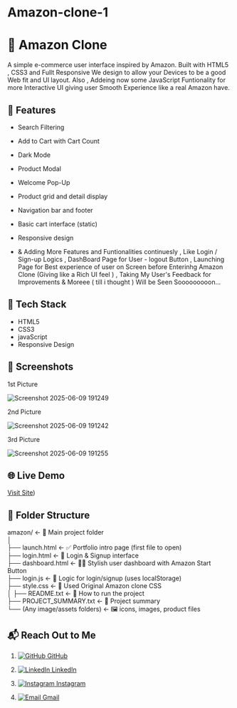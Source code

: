 # Amazon-clone-1
# 🛒 Amazon Clone

A simple e-commerce user interface inspired by Amazon. Built with HTML5 , CSS3 and Fullt Responsive We design to allow your Devices to be a good Web fit and UI layout.
Also , Addeing now  some JavaScript Funtionality for more Interactive UI giving user Smooth Experience like a real Amazon have.

## 🚀 Features
- Search Filtering
- Add to Cart with Cart Count
- Dark Mode
- Product Modal
- Welcome Pop-Up
- Product grid and detail display
- Navigation bar and footer
- Basic cart interface (static)
- Responsive design

- & Adding More Features and Funtionalities continuesly , Like Login / Sign-up Logics , DashBoard Page for User - logout Button , Launching Page for Best experience of user on Screen before Enterinhg Amazon Clone (Giving like a Rich UI feel ) , Taking My User's Feedback for Improvements & Moreee ( till i thought )  Will be Seen Sooooooooon...

## 🧰 Tech Stack
- HTML5
- CSS3
- javaScript
- Responsive Design



## 📸 Screenshots


1st Picture 


![Screenshot 2025-06-09 191249](https://github.com/user-attachments/assets/838d8af9-bf7d-4890-8fe3-1d93c03156fd)

2nd Picture


![Screenshot 2025-06-09 191242](https://github.com/user-attachments/assets/c3cc68c5-26c2-4792-90f5-a90200aca20e)

3rd Picture 


![Screenshot 2025-06-09 191255](https://github.com/user-attachments/assets/a02b3875-7dbf-494a-821b-15707dc43fd8)





## 🌐 Live Demo
[Visit Site](https://amazon-clone-1-black-six.vercel.app))


## 📁 Folder Structure

amazon/                  ← 🌟 Main project folder   <br>
│                                                     <br>
├── launch.html                   ← ✅ Portfolio intro page (first file to open)   <br>
├── login.html                   ← 🔐 Login & Signup interface   <br>
├── dashboard.html               ← 🧑‍💼 Stylish user dashboard with Amazon Start Button   <br>
├── login.js                     ← 🧠 Logic for login/signup (uses localStorage)   <br>
├── style.css                    ← 🎨 Used Original Amazon clone CSS   <br>
│
├── README.txt                   ← 📝 How to run the project   <br>
├── PROJECT_SUMMARY.txt          ← 📃 Project summary    <br>
└── (Any image/assets folders)   ← 🖼️ icons, images, product files    <br>



## 📬 Reach Out to Me


1. [![GitHub](https://img.shields.io/badge/GitHub-181717?style=flat-square&logo=github&logoColor=white) GitHub](https://github.com/vikrant-1912)


   
2. [![LinkedIn](https://img.shields.io/badge/LinkedIn-0A66C2?style=flat-square&logo=linkedin&logoColor=white) LinkedIn](https://www.linkedin.com/in/vikrant1912)


   
3. [![Instagram](https://img.shields.io/badge/Instagram-E4405F?style=flat-square&logo=instagram&logoColor=white) Instagram](https://www.instagram.com/vikrant_7017)


     
4. [![Email](https://img.shields.io/badge/Gmail-D14836?style=flat-square&logo=gmail&logoColor=white) Gmail](mailto:vikrantkhatana15@gmail.com)  


